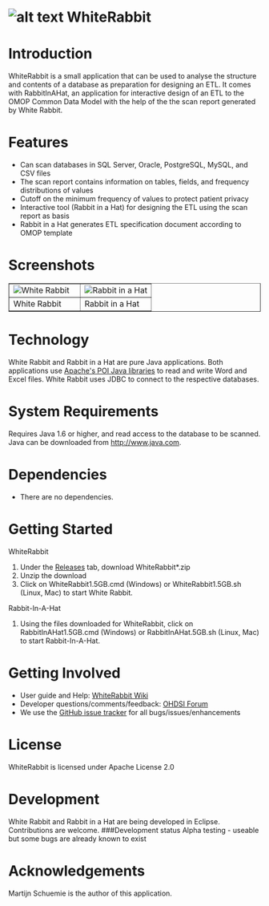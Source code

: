 ![alt text](https://github.com/OHDSI/WhiteRabbit/blob/master/src/org/ohdsi/whiteRabbit/WhiteRabbit64.png) WhiteRabbit
===========

Introduction
========
WhiteRabbit is a small application that can be used to analyse the structure and contents of a database as preparation for designing an ETL. It comes with RabbitInAHat, an application for interactive design of an ETL to the OMOP Common Data Model with the help of the the scan report generated by White Rabbit. 

Features
========
- Can scan databases in SQL Server, Oracle, PostgreSQL, MySQL, and CSV files
- The scan report contains information on tables, fields, and frequency distributions of values
- Cutoff on the minimum frequency of values to protect patient privacy
- Interactive tool (Rabbit in a Hat) for designing the ETL using the scan report as basis
- Rabbit in a Hat generates ETL specification document according to OMOP template

Screenshots
===========
<table border = "">
<tr valign="top">
<td width = 50%>
  <img src="https://github.com/OHDSI/WhiteRabbit/blob/master/man/WRScreenshot.png" alt="White Rabbit" title="White Rabbit" />
</td>
<td width = 50%>
 <img src="https://github.com/OHDSI/WhiteRabbit/blob/master/man/RIAHScreenshot.png" alt="Rabbit in a Hat" title="Rabbit in a Hat" />
</td>
</tr><tr>
<td>White Rabbit</td><td>Rabbit in a Hat</td>
</tr>
</table>

Technology
============
White Rabbit and Rabbit in a Hat are pure Java applications. Both applications use [Apache's POI Java libraries](http://poi.apache.org/) to read and write Word and Excel files. White Rabbit uses JDBC to connect to the respective databases.

System Requirements
============
Requires Java 1.6 or higher, and read access to the database to be scanned.   Java can be downloaded from
<a href="http://www.java.com" target="_blank">http://www.java.com</a>.

Dependencies
============
 * There are no dependencies.

Getting Started
===============
WhiteRabbit

1. Under the [Releases](https://github.com/OHDSI/WhiteRabbit/releases) tab, download WhiteRabbit*.zip
2. Unzip the download
3. Click on WhiteRabbit1.5GB.cmd (Windows) or WhiteRabbit1.5GB.sh (Linux, Mac) to start White Rabbit.

Rabbit-In-A-Hat

1. Using the files downloaded for WhiteRabbit, click on RabbitInAHat1.5GB.cmd (Windows) or RabbitInAHat.5GB.sh (Linux, Mac) to start Rabbit-In-A-Hat.

Getting Involved
=============
* User guide and Help: <a href="http://www.ohdsi.org/web/wiki/doku.php?id=documentation:software:whiterabbit">WhiteRabbit Wiki</a>
* Developer questions/comments/feedback: <a href="http://forums.ohdsi.org/c/developers">OHDSI Forum</a>
* We use the <a href="../../issues">GitHub issue tracker</a> for all bugs/issues/enhancements

License
=======
WhiteRabbit is licensed under Apache License 2.0

Development
===========
White Rabbit and Rabbit in a Hat are being developed in Eclipse. Contributions are welcome.
###Development status
Alpha testing - useable but some bugs are already known to exist

Acknowledgements
===========
Martijn Schuemie is the author of this application.
